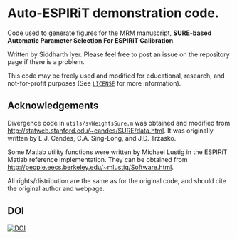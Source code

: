 # Auto-ESPIRiT demonstration code.

Code used to generate figures for the MRM manuscript,
__SURE-based Automatic Parameter Selection For ESPIRiT Calibration__.

Written by Siddharth Iyer. Please feel free to post an issue on the repository page if there is a problem.  

This code may be freely used and modified for educational, research, and not-for-profit purposes (See
[`LICENSE`](LICENSE) for more information).

## Acknowledgements

Divergence code in `utils/svWeightsSure.m` was obtained and modified from
http://statweb.stanford.edu/~candes/SURE/data.html. It was originally
written by E.J. Candès, C.A. Sing-Long, and J.D. Trzasko.

Some Matlab utility functions were written by Michael Lustig in the ESPIRiT
Matlab reference implementation. They can be obtained from
http://people.eecs.berkeley.edu/~mlustig/Software.html.

All rights/distribution are the same as for the original code,
and should cite the original author and webpage.

## DOI
[![DOI](https://zenodo.org/badge/DOI/10.5281/zenodo.3564848.svg)](https://doi.org/10.5281/zenodo.3564848)
